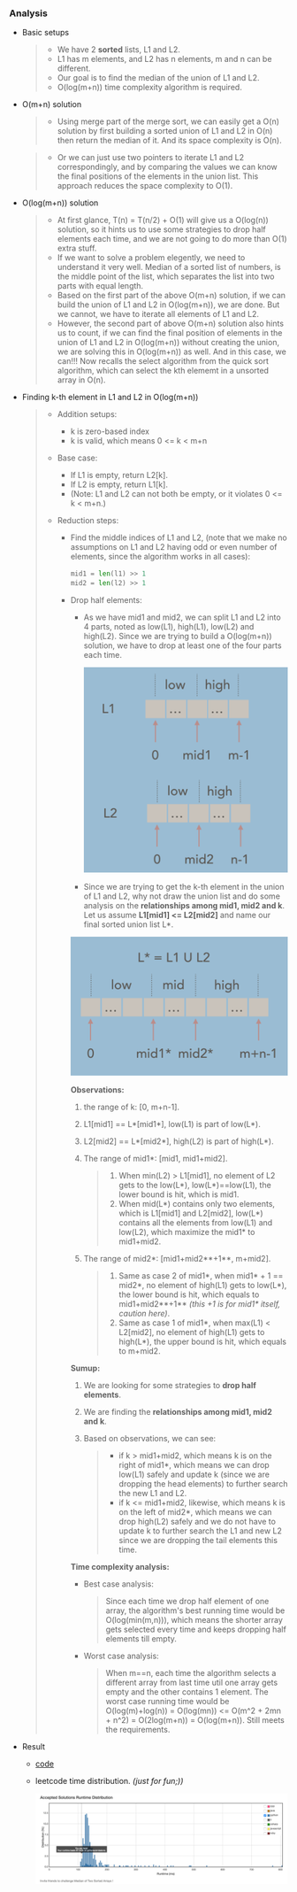 ### Analysis

* Basic setups

  > - We have 2 **sorted** lists, L1 and L2.
  > - L1 has m elements, and L2 has n elements, m and n can be different. 
  > - Our goal is to find the median of the union of L1 and L2.
  > - O(log(m+n)) time complexity algorithm is required.


* O(m+n) solution

  > * Using merge part of the merge sort, we can easily get a O(n) solution by first building a sorted union of L1 and L2 in O(n) then return the median of it. And its space complexity is O(n).


  > * Or we can just use two pointers to iterate L1 and L2 correspondingly, and by comparing the values we can know the final positions of the elements in the union list. This approach reduces the space complexity to O(1).

* O(log(m+n)) solution

  > - At first glance, T(n) = T(n/2) + O(1) will give us a O(log(n)) solution, so it hints us to use some strategies to drop half elements each time, and we are not going to do more than O(1) extra stuff.
  > - If we want to solve a problem elegently, we need to understand it very well. Median of a sorted list of numbers, is the middle point of the list, which separates the list into two parts with equal length. 
  > - Based on the first part of the above O(m+n) solution, if we can build the union of L1 and L2 in O(log(m+n)), we are done. But we cannot, we have to iterate all elements of L1 and L2. 
  > - However, the second part of above O(m+n) solution also hints us to count, if we can find the final position of elements in the union of L1 and L2 in O(log(m+n)) without creating the union, we are solving this in O(log(m+n)) as well. And in this case, we can!!! Now recalls the select algorithm from the quick sort algorithm, which can select the kth elememt in a unsorted array in O(n).

* Finding k-th element in L1 and L2 in O(log(m+n))

  > - Addition setups:
  >
  >   - k is zero-based index
  >   - k is valid, which means 0 <= k < m+n
  >
  > - Base case:
  >
  >   - If L1 is empty, return L2[k].
  >   - If L2 is empty, return L1[k].
  >   - (Note: L1 and L2 can not both be empty, or it violates 0 <= k < m+n.)
  >
  > - Reduction steps:
  >
  >   - Find the middle indices of L1 and L2, (note that we make no assumptions on L1 and L2 having odd or even number of elements, since the algorithm works in all cases):
  >
  >     ```python
  >     mid1 = len(l1) >> 1
  >     mid2 = len(l2) >> 1
  >     ```
  >
  >   - Drop half elements:
  >
  >     * As we have mid1 and mid2, we can split L1 and L2 into 4 parts, noted as low(L1), high(L1), low(L2) and high(L2). Since we are trying to build a O(log(m+n)) solution, we have to drop at least one of the four parts each time.
  >
  >       ![towLists](twoLists.png)
  >
  >
  >     *  Since we are trying to get the k-th element in the union of L1 and L2, why not draw the union list and do some analysis on the **relationships among mid1, mid2 and k**. Let us assume **L1[mid1] <= L2[mid2]** and name our final sorted union list L*.
  >
  >       ![unionList](unionList.png)
  >
  >       **Observations:**
  >
  >       1. the range of k: [0, m+n-1].
  >
  >       2. L1[mid1] == L\*[mid1\*], low(L1) is part of low(L\*).
  >
  >       3. L2[mid2] == L\*[mid2\*], high(L2) is part of high(L\*).
  >
  >       4. The range of mid1\*: [mid1, mid1+mid2].
  >
  >          > 1. When min(L2) > L1[mid1], no element of L2 gets to the low(L\*), low(L\*)==low(L1), the lower bound is hit, which is mid1.
  >          > 2. When mid(L\*) contains only two elements, which is L1[mid1] and L2[mid2], low(L\*) contains all the elements from low(L1) and low(L2), which maximize the mid1\* to mid1+mid2.
  >
  >       5. The range of mid2\*: [mid1+mid2**+1**, m+mid2].
  >
  >          > 1. Same as case 2 of mid1\*, when mid1\* + 1 == mid2\*, no element of high(L1) gets to low(L\*), the lower bound is hit, which equals to mid1+mid2**+1** *(this +1 is for mid1\* itself, caution here)*.
  >          > 2. Same as case 1 of mid1\*, when max(L1) < L2[mid2], no element of high(L1) gets to high(L\*), the upper bound is hit, which equals to m+mid2.
  >
  >       **Sumup:**
  >
  >       1. We are looking for some strategies to **drop half elements**.
  >
  >       2. We are finding the **relationships among mid1, mid2 and k**.
  >
  >       3. Based on observations, we can see:
  >
  >          > * if k > mid1+mid2, which means k is on the right of mid1\*, which means we can drop low(L1) safely and update k (since we are dropping the head elements) to further search the new L1 and L2.
  >          > * if k <= mid1+mid2, likewise, which means k is on the left of mid2\*, which means we can drop high(L2) safely and we do not have to update k to further search the L1 and new L2 since we are dropping the tail elements this time.
  >
  >       **Time complexity analysis:**
  >
  >       * Best case analysis:
  >
  >         > Since each time we drop half element of one array, the algorithm's best running time would be O(log(min(m,n))), which means the shorter array gets selected every time and keeps dropping half elements till empty.
  >
  >       * Worst case analysis:
  >
  >         > When m==n, each time the algorithm selects a different array from last time util one array gets empty and the other contains 1 element. The worst case running time would be O(log(m)+log(n)) = O(log(mn)) <= O(m^2 + 2mn + n^2) = O(2log(m+n)) = O(log(m+n)). Still meets the requirements.

* Result

  * [code](solution.py)

  * leetcode time distribution. *(just for fun;))*

    ![time](time.png)
